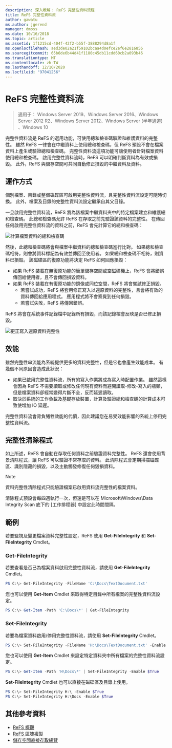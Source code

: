 ```yaml
---
description: 深入瞭解： ReFS 完整性資料流程
title: ReFS 完整性資料流
author: gawatu
ms.author: jgerend
manager: dmoss
ms.date: 10/16/2018
ms.topic: article
ms.assetid: 1f1215cd-404f-42f2-b55f-3888294d8a1f
ms.openlocfilehash: aed3de02a21f59102bcaa4d0efce2ef6e2816856
ms.sourcegitcommit: 65b6de6b44d41f1180c45db11cdd60cb2a093b46
ms.translationtype: MT
ms.contentlocale: zh-TW
ms.lasthandoff: 12/10/2020
ms.locfileid: "97041256"
---
```

# <a name="refs-integrity-streams"></a>ReFS 完整性資料流
>適用于： Windows Server 2019、Windows Server 2016、Windows Server 2012 R2、Windows Server 2012、Windows Server (半年通道) 、Windows 10

完整性資料流是 ReFS 的選用功能，可使用總和檢查碼驗證和維護資料的完整性。 雖然 ReFS 一律會在中繼資料上使用總和檢查碼，但 ReFS 預設不會在檔案資料上產生或驗證總和檢查碼。 完整性資料流這項功能可讓使用者針對檔案資料使用總和檢查碼。 啟用完整性資料流時，ReFS 可以明確判斷資料為有效或損毀。 此外，ReFS 與儲存空間可共同自動修正損毀的中繼資料及資料。

## <a name="how-it-works"></a>運作方式

個別檔案、目錄或整個磁碟區可啟用完整性資料流，且完整性資料流設定可隨時切換。 此外，檔案及目錄的完整性資料流設定繼承自其父目錄。

一旦啟用完整性資料流，ReFS 將為該檔案中繼資料夾中的特定檔案建立和維護總和檢查碼。 此總和檢查碼允許 ReFS 在存取之前先驗證該資料的完整性。 在傳回任何啟用完整性資料流的資料之前，ReFS 會先計算它的總和檢查碼：

![計算檔案資料的總和檢查碼](media/compute-checksum.gif)

然後，此總和檢查碼將會與檔案中繼資料的總和檢查碼進行比對。 如果總和檢查碼相符，則會將資料標記為有效並傳回至使用者。 如果總和檢查碼不相符，則資料已損毀。 該磁碟區的復原功能將決定 ReFS 如何回應損毀：

- 如果 ReFS 裝載在無復原功能的簡單儲存空間或空磁碟機上，ReFS 會將錯誤傳回給使用者，且不會傳回損毀資料。
- 如果 ReFS 裝載在有復原功能的鏡像或同位空間，ReFS 將會嘗試修正損毀。
    - 若嘗試成功，ReFS 將套用修正寫入以還原資料的完整性，且會將有效的資料傳回給應用程式。 應用程式將不會察覺到任何損毀。
    - 若嘗試失敗，ReFS 將傳回錯誤。

ReFS 將會在系統事件記錄檔中記錄所有損毀，而該記錄檔會反映是否已修正損毀。

![更正寫入還原資料完整性](media/corrective-write.gif)

## <a name="performance"></a>效能

雖然完整性串流能為系統提供更多的資料完整性，但是它也會產生效能成本。 有幾個不同原因會造成此狀況：
- 如果已啟用完整性資料流，所有的寫入作業將成為寫入時配置作業。 雖然這樣會因為 ReFS 不需要讀取或修改任何現有資料而避開讀取-修改-寫入的瓶頸，但是檔案資料卻經常變得片斷不全，反而延遲讀取。
- 取決於系統的工作負載及基礎存放裝置，計算及驗證總和檢查碼的計算成本可致使增加 IO 延遲。

完整性資料流會背負犧牲效能的代價，因此建議您在易受效能影響的系統上停用完整性資料流。

## <a name="integrity-scrubber"></a>完整性清除程式

如上所述，ReFS 會自動在存取任何資料之前驗證資料完整性。 ReFS 還會使用背景清除程式，讓 ReFS 可以驗證不常存取的資料。 此清除程式會定期掃描磁碟區、識別隱藏的損毀，以及主動觸發修復任何毀損資料。

  >[!NOTE]
  >資料完整性清除程式只能驗證檔案已啟用資料流完整性的檔案資料。

清除程式預設會每四週執行一次，但還是可以在 Microsoft\Windows\Data Integrity Scan 底下的 [工作排程器] 中設定此時間間隔。

## <a name="examples"></a>範例
若要監視及變更檔案資料完整性設定，ReFS 使用 **Get-FileIntegrity** 和 **Set-FileIntegrity** Cmdlet。

### <a name="get-fileintegrity"></a>Get-FileIntegrity
若要查看是否已為檔案資料啟用完整性資料流，請使用 **Get-FileIntegrity** Cmdlet。

```PowerShell
PS C:\> Get-FileIntegrity -FileName 'C:\Docs\TextDocument.txt'
```

您也可以使用 **Get-Item** Cmdlet 來取得特定目錄中所有檔案的完整性資料流設定。

```PowerShell
PS C:\> Get-Item -Path 'C:\Docs\*' | Get-FileIntegrity
```

### <a name="set-fileintegrity"></a>Set-FileIntegrity
若要為檔案資料啟用/停用完整性資料流，請使用 **Set-FileIntegrity** Cmdlet。

```PowerShell
PS C:\> Set-FileIntegrity -FileName 'H:\Docs\TextDocument.txt' -Enable $True
```

您也可以使用 **Get-Item** Cmdlet 來設定特定資料夾中所有檔案的完整性資料流設定。

```PowerShell
PS C:\> Get-Item -Path 'H\Docs\*' | Set-FileIntegrity -Enable $True
```

**Set-FileIntegrity** Cmdlet 也可以直接在磁碟區及目錄上使用。

```PowerShell
PS C:\> Set-FileIntegrity H:\ -Enable $True
PS C:\> Set-FileIntegrity H:\Docs -Enable $True
```

## <a name="additional-references"></a>其他參考資料

-   [ReFS 概觀](refs-overview.md)
-   [ReFS 區塊複製](block-cloning.md)
-   [儲存空間直接存取總覽](../storage-spaces/storage-spaces-direct-overview.md)
